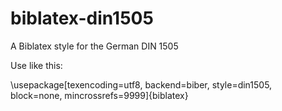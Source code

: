 biblatex-din1505
================

A Biblatex style for the German DIN 1505


Use like this:

\usepackage[texencoding=utf8, backend=biber, style=din1505, block=none, mincrossrefs=9999]{biblatex}